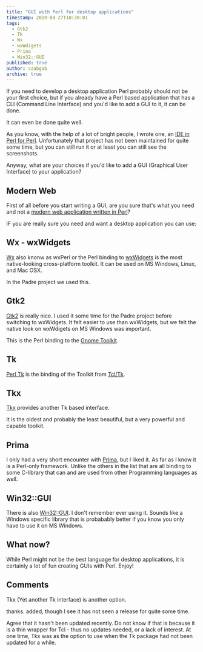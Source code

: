 ```yaml
---
title: "GUI with Perl for desktop applications"
timestamp: 2019-04-27T10:30:01
tags:
  - Gtk2
  - Tk
  - Wx
  - wxWdigets
  - Prima
  - Win32::GUI
published: true
author: szabgab
archive: true
---
```



If you need to develop a desktop application Perl probably should not be your first choice, but if you already have a
Perl based application that has a CLI (Command Line Interface) and you'd like to add a GUI to it, it can be done.

It can even be done quite well.

As you know, with the help of a lot of bright people, I wrote one, an <a href="http://padre.perlide.org/">IDE in Perl
for Perl</a>. Unfortunately that project has not been maintained for quite some time, but you can still run it
or at least you can still see the screenshots.

Anyway, what are your choices if you'd like to add a GUI (Graphical User Interface) to your application?


## Modern Web

First of all before you start writing a GUI, are you sure that's what you need and not a
[modern web application written in Perl](/modern-web-with-perl)?


IF you are really sure you need and want a desktop application you can use:


## Wx - wxWidgets

[Wx](https://metacpan.org/pod/Wx) also knonw as wxPerl or the Perl binding to
[wxWidgets](https://www.wxwidgets.org/) is the most native-looking cross-platform toolkit.
It can be used on MS Windows, Linux, and Mac OSX.

In the Padre project we used this.


## Gtk2

[Gtk2](https://metacpan.org/pod/Gtk2) is really nice. I used it some time for the Padre
project before switching to wxWidgets. It felt easier to use than wxWidgets, but we felt the native
look on wxWdigets on MS Windows was important.

This is the Perl binding to the [Gnome Toolkit](https://www.gnome.org/).

## Tk

[Perl Tk](https://metacpan.org/release/Tk) is the binding of the Toolkit from
[Tcl/Tk](https://www.tcl.tk/).

## Tkx

[Tkx](https://metacpan.org/pod/Tkx) provides another Tk based interface.

It is the oldest and probably the least beautiful, but a very powerful and capable toolkit.

## Prima

I only had a very short encounter with [Prima](https://metacpan.org/release/Prima), but
I liked it. As far as I know it is a Perl-only framework. Unlike the others in the list that are all
binding to some C-library that can and are used from other Programming languages as well.

## Win32::GUI

There is also [Win32::GUI](https://metacpan.org/release/Win32-GUI). I don't remember ever using it.
Sounds like a Windows specific library that is probabably better if you know you only have to use it on MS Windows.


## What now?

While Perl might not be the best language for desktop applications, it is certainly a lot of fun creating GUIs
with Perl. Enjoy!


## Comments

Tkx (Yet another Tk interface) is another option.

thanks. added, though I see it has not seen a release for quite some time.


Agree that it hasn't been updated recently. Do not know if that is because it is a thin wrapper for Tcl - thus no updates needed, or a lack of interest. At one time, Tkx was as the option to use when the Tk package had not been updated for a while.


